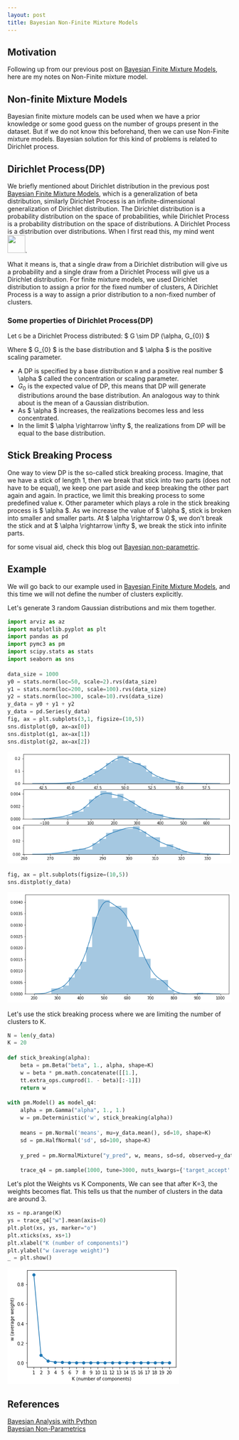 ```yaml
---
layout: post
title: Bayesian Non-Finite Mixture Models
---
```

## Motivation
Following up from our previous post on [Bayesian Finite Mixture Models](https://dipsingh.github.io/Bayesian-Mixture-Models/),
here are my notes on Non-Finite mixture model.


## Non-finite Mixture Models
Bayesian finite mixture models can be used when we have a prior knowledge or some good guess on the number of groups present in
the dataset. But if we do not know this beforehand, then we can use Non-Finite mixture models. Bayesian solution for this
kind of problems is related to Dirichlet process.


## Dirichlet Process(DP)
We briefly mentioned about Dirichlet distribution in the previous post [Bayesian Finite Mixture Models](https://dipsingh.github.io/Bayesian-Mixture-Models/),
which is a generalization of beta distribution, similarly Dirichlet Process is an infinite-dimensional generalization of Dirichlet 
distribution. The Dirichlet distribution is a probability distribution on the space of probabilities, while Dirichlet Process
is a probability distribution on the space of distributions. A Dirichlet Process is a distribution over distributions. 
When I first read this, my mind went <img src="https://media.giphy.com/media/kVA5mbyY6Z6AU/giphy.gif" width="40" height="40"/>.


What it means is, that a single draw from a Dirichlet distribution will give us a probability and a single draw from a Dirichlet 
Process will give us a Dirichlet distribution. For finite mixture models, we used Dirichlet distribution to assign a prior for the 
fixed number of clusters, A Dirichlet Process is a way to assign a prior distribution to a non-fixed number of clusters.


### Some properties of Dirichlet Process(DP) 
Let `G` be a Dirichlet Process distributed:
    $ G \sim DP (\alpha, G_{0}) $

Where $ G_{0} $ is the base distribution and $ \alpha $ is the positive scaling parameter. 

- A DP is specified by a base distribution `H` and a positive real number $ \alpha $ called the concentration or scaling parameter.
- $G_{0}$ is the expected value of DP, this means that DP will generate distributions around the base distribution. An analogous way
to think about is the mean of a Gaussian distribution.
- As $ \alpha $ increases, the realizations becomes less and less concentrated.
- In the limit $ \alpha \rightarrow \infty $, the realizations from DP will be equal to the base distribution.


## Stick Breaking Process
One way to view DP is the so-called stick breaking process. Imagine, that we have a stick of length 1, then we break that stick
into two parts (does not have to be equal), we keep one part aside and keep breaking the other part again and again. In practice,
we limit this breaking process to some predefined value `K`. Other parameter which plays a role in the stick breaking process is 
$ \alpha $. As we increase the value of $ \alpha $, stick is broken into smaller and smaller parts. At $ \alpha \rightarrow 0 $,
we don't break the stick and at $ \alpha \rightarrow \infty $, we break the stick into infinite parts.

for some visual aid, check this blog out [Bayesian non-parametric](https://statsbot.co/blog/bayesian-nonparametrics/).

## Example
We will go back to our example used in [Bayesian Finite Mixture Models](https://dipsingh.github.io/Bayesian-Mixture-Models/),
and this time we will not define the number of clusters explicitly.

Let's generate 3 random Gaussian distributions and mix them together.
```python
import arviz as az
import matplotlib.pyplot as plt
import pandas as pd
import pymc3 as pm
import scipy.stats as stats
import seaborn as sns

data_size = 1000
y0 = stats.norm(loc=50, scale=2).rvs(data_size)
y1 = stats.norm(loc=200, scale=100).rvs(data_size)
y2 = stats.norm(loc=300, scale=10).rvs(data_size)
y_data = y0 + y1 + y2
y_data = pd.Series(y_data)
fig, ax = plt.subplots(3,1, figsize=(10,5))
sns.distplot(g0, ax=ax[0])
sns.distplot(g1, ax=ax[1])
sns.distplot(g2, ax=ax[2])
```
![Distributions](/images/post4/fig1.png "Three Distributions")

```python
fig, ax = plt.subplots(figsize=(10,5))
sns.distplot(y_data)
```
![Mixture](/images/post4/fig2.png "Mixture of Three Distributions")

Let's use the stick breaking process where we are limiting the number of clusters to K.
```python
N = len(y_data)
K = 20

def stick_breaking(alpha):
    beta = pm.Beta("beta", 1., alpha, shape=K)
    w = beta * pm.math.concatenate([[1.],
    tt.extra_ops.cumprod(1. - beta)[:-1]])
    return w

with pm.Model() as model_q4:
    alpha = pm.Gamma("alpha", 1., 1.)
    w = pm.Deterministic('w', stick_breaking(alpha))
    
    means = pm.Normal('means', mu=y_data.mean(), sd=10, shape=K)
    sd = pm.HalfNormal('sd', sd=100, shape=K)

    y_pred = pm.NormalMixture("y_pred", w, means, sd=sd, observed=y_data)
    
    trace_q4 = pm.sample(1000, tune=3000, nuts_kwargs={'target_accept': 0.9})
```

Let's plot the Weights vs K Components, We can see that after K=3, the weights becomes flat. This tells us that the number of 
clusters in the data are around 3. 
```python
xs = np.arange(K)
ys = trace_q4["w"].mean(axis=0)
plt.plot(xs, ys, marker="o")
plt.xticks(xs, xs+1)
plt.xlabel("K (number of components)")
plt.ylabel("w (average weight)")
_ = plt.show()
```
![WAIC](/images/post4/fig3.png "Components vs Weights")


## References
[Bayesian Analysis with Python](https://www.amazon.com/Bayesian-Analysis-Python-Introduction-probabilistic-ebook/dp/B07HHBCR9G)
<br>
[Bayesian Non-Parametrics](https://statsbot.co/blog/bayesian-nonparametrics/)